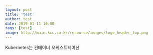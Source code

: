 ```yaml
---
layout: post
title: 'test'
author: test
date: 2019-01-11 10:00
tags: [test]
image: http://main.kcc.co.kr/resource/images/logo_header_top.png
---
```


Kubernetes는 컨테이너 오케스트레이션
